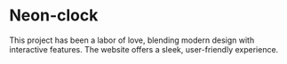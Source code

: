 # Neon-clock
This project has been a labor of love, blending modern design with interactive features. The website offers a sleek, user-friendly experience.

